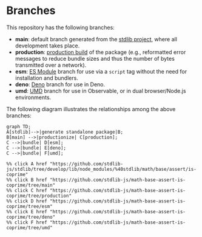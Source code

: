 <!--

@license Apache-2.0

Copyright (c) 2022 The Stdlib Authors.

Licensed under the Apache License, Version 2.0 (the "License");
you may not use this file except in compliance with the License.
You may obtain a copy of the License at

    http://www.apache.org/licenses/LICENSE-2.0

Unless required by applicable law or agreed to in writing, software
distributed under the License is distributed on an "AS IS" BASIS,
WITHOUT WARRANTIES OR CONDITIONS OF ANY KIND, either express or implied.
See the License for the specific language governing permissions and
limitations under the License.

-->

# Branches

This repository has the following branches:

-   **main**: default branch generated from the [stdlib project][stdlib-url], where all development takes place.
-   **production**: [production build][production-url] of the package (e.g., reformatted error messages to reduce bundle sizes and thus the number of bytes transmitted over a network).
-   **esm**: [ES Module][esm-url] branch for use via a `script` tag without the need for installation and bundlers.
-   **deno**: [Deno][deno-url] branch for use in Deno.
-   **umd**: [UMD][umd-url] branch for use in Observable, or in dual browser/Node.js environments.

The following diagram illustrates the relationships among the above branches:

```mermaid
graph TD;
A[stdlib]-->|generate standalone package|B;
B[main] -->|productionize| C[production];
C -->|bundle| D[esm];
C -->|bundle| E[deno];
C -->|bundle| F[umd];

%% click A href "https://github.com/stdlib-js/stdlib/tree/develop/lib/node_modules/%40stdlib/math/base/assert/is-coprime"
%% click B href "https://github.com/stdlib-js/math-base-assert-is-coprime/tree/main"
%% click C href "https://github.com/stdlib-js/math-base-assert-is-coprime/tree/production"
%% click D href "https://github.com/stdlib-js/math-base-assert-is-coprime/tree/esm"
%% click E href "https://github.com/stdlib-js/math-base-assert-is-coprime/tree/deno"
%% click F href "https://github.com/stdlib-js/math-base-assert-is-coprime/tree/umd"
```

[stdlib-url]: https://github.com/stdlib-js/stdlib/tree/develop/lib/node_modules/%40stdlib/math/base/assert/is-coprime
[production-url]: https://github.com/stdlib-js/math-base-assert-is-coprime/tree/production
[deno-url]: https://github.com/stdlib-js/math-base-assert-is-coprime/tree/deno
[umd-url]: https://github.com/stdlib-js/math-base-assert-is-coprime/tree/umd
[esm-url]: https://github.com/stdlib-js/math-base-assert-is-coprime/tree/esm